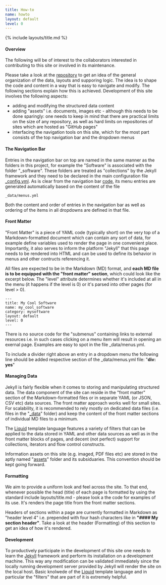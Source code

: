 ```yaml
---
title: How-to
name: howto
layout: default
level: 0
---
```

{% include layouts/title.md %}

#### Overview
The following will be of interest to the collaborators interested in contributing to this
site or involved in its maintenance.

Please take a look at the <a href="https://github.com/eic/eic.github.io" target="_blank">repository</a>
to get an idea of the general organization of the data, layouts and supporing logic.
The idea is to shape the code and content in a way that is easy to navigate
and modify. The following sections explain how this is achieved.
Development of this site involves the following aspects:
* adding and modifying the structured data content
* adding "assets" i.e. documents, images etc - although this needs to be done sparingly: one
needs to keep in mind that there are practical limits on the size of any repository, as well
as hard limits on repositories of sites which are hosted as "GitHub pages"
* interfacing the navigation tools on this site, which for the most part consists
of the top navigation bar and the dropdown menus

#### The Navigation Bar
Entries in the navigation bar on top are named in the same manner as the folders in this
project, for example the "Software" is associated with the folder "_software". These folders are treated as
"collections" by the Jekyll framework and they need to be declared in the main configuration file
<a href="https://github.com/eic/eic.github.io/blob/master/_config.yml" target="_blank">_config.yml</a>.
As is clear from the navigation bar
<a href="https://github.com/eic/eic.github.io/blob/master/_includes/layouts/navbar.html" target="_blank">code</a>,
its menu entries are  generated automatically based on the content of the file
```
_data/menus.yml
```
Both the content and order of entries in the navigation bar as well as ordering of the items in all dropdowns
are defined in that file.

#### Front Matter
"Front Matter" is a piece of YAML code (typically short) on the very top of a Markdown-formatted
document which can contain any sort of data, for example define variables used to render the page
in one convenient place. Importantly, it also serves to inform the platform "Jekyll" that this
page needs to be rendered into HTML and can be used to define its behavior in menus and other
contructs referencing it.

All files are expected to be in the Markdown (MD) format, and 
**each MD file is to be equipped with the "front matter" section**, which could look like the excerpt below.
The "level" attribute determines whether it's included at all in the menu (it happens if the level is 0) or it's parsed into other pages (for level > 0).
```
---
title: My Cool Software
name: my_cool_software
category: mysoftware
layout: default
level: 0
---
```

There is no source code for the "submenus" containing links to external resources i.e. in such cases
clicking on a menu item will result in opening an exernal page. Examples are easy to spot in the file
_data/menus.yml.

To include a divider right above an entry in a dropdown menu the following line should be added
respective section of the _data/menus.yml file: "**div: yes**"

#### Managing Data
Jekyll is fairly flexible when it comes to storing and manipulating structured data.
The data component of the site can reside in the "front matter" section of the Markdown-formatted
files or in separate YAML (or JSON, CSV etc) data sources. The front matter approach works well
for small sites. For scalability, it is recommended to rely mostly on dedicated data files (i.e.
files in the "<a href="https://github.com/eic/eic.github.io/tree/master/_data" target="_blank">_data</a>" folder)
and keep the content of the front matter sections of individual MD files to a minimum.

The <a href="https://shopify.github.io/liquid/" target="_blank">Liquid</a> template language
features a variety of filters that can be applied to the data stored in YAML and other data sources
as well as in the front matter blocks of pages, and decent (not perfect) support for collections,
iterators and flow control constructs.

Information assets on this site (e.g. imaged, PDF files etc) are stored in the aptly named
"<a href="https://github.com/eic/eic.github.io/tree/master/assets/" target="_blank">assets</a>"
folder and its subsiduaries. This convention should be kept going forward.

#### Formatting
We aim to provide a uniform look and feel across the site. To that end, whenever possible
the head (title) of each page is formatted by using the standard include layouts/title.md - please
look a the code for examples of its use. It's renders the page title from the front matter sections.

Headers of sections within a page are currently formatted in Markdown as "header level 4" i.e. prepended
with four hash characters like in **"#### My section header"**. Take a look at the header (Formatting)
of this section to get an idea of how it's rendered.

#### Development

To productively participate in the development of this site one needs to learn the
<a href="http://jekyllrb.com/">Jekyll</a> framework and perform its installation on
a development machine. This way any modification can be validated immediately since
the locally running development server provided by Jekyll will render the site
on the local host. Basic knolwede of the <a href="https://shopify.github.io/liquid/" target="_blank">
Liquid</a> template language and in particular the "filters" that are part of it is extremely helpful.
